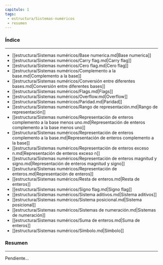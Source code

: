 ```yaml
---
capitulo: 1
tags: 
 - estructura/Sistemas-numéricos
 - resumen
---
```

### Índice
---
 * [[estructura/Sistemas numéricos/Base numerica.md|Base numerica]]
 * [[estructura/Sistemas numéricos/Carry flag.md|Carry flag]]
 * [[estructura/Sistemas numéricos/Cero flag.md|Cero flag]]
 * [[estructura/Sistemas numéricos/Complemento a la base.md|Complemento a la base]]
 * [[estructura/Sistemas numéricos/Conversión entre diferentes bases.md|Conversión entre diferentes bases]]
 * [[estructura/Sistemas numéricos/Flags.md|Flags]]
 * [[estructura/Sistemas numéricos/Overflow.md|Overflow]]
 * [[estructura/Sistemas numéricos/Paridad.md|Paridad]]
 * [[estructura/Sistemas numéricos/Rango de representación.md|Rango de representación]]
 * [[estructura/Sistemas numéricos/Representación de enteros complemento a la base menos uno.md|Representación de enteros complemento a la base menos uno]]
 * [[estructura/Sistemas numéricos/Representación de enteros complemento a la base.md|Representación de enteros complemento a la base]]
 * [[estructura/Sistemas numéricos/Representación de enteros exceso n.md|Representación de enteros exceso n]]
 * [[estructura/Sistemas numéricos/Representación de enteros magnitud y signo.md|Representación de enteros magnitud y signo]]
 * [[estructura/Sistemas numéricos/Representación de enteros.md|Representación de enteros]]
 * [[estructura/Sistemas numéricos/Resta de enteros.md|Resta de enteros]]
 * [[estructura/Sistemas numéricos/Signo flag.md|Signo flag]]
 * [[estructura/Sistemas numéricos/Sistema aditivos.md|Sistema aditivos]]
 * [[estructura/Sistemas numéricos/Sistema posicional.md|Sistema posicional]]
 * [[estructura/Sistemas numéricos/Sistemas de numeración.md|Sistemas de numeración]]
 * [[estructura/Sistemas numéricos/Suma de enteros.md|Suma de enteros]]
 * [[estructura/Sistemas numéricos/Símbolo.md|Símbolo]]

### Resumen
---
Pendiente...